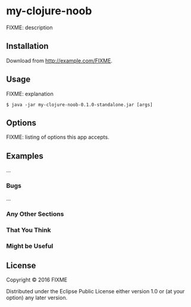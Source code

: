 # my-clojure-noob

FIXME: description

## Installation

Download from http://example.com/FIXME.

## Usage

FIXME: explanation

    $ java -jar my-clojure-noob-0.1.0-standalone.jar [args]

## Options

FIXME: listing of options this app accepts.

## Examples

...

### Bugs

...

### Any Other Sections
### That You Think
### Might be Useful

## License

Copyright © 2016 FIXME

Distributed under the Eclipse Public License either version 1.0 or (at
your option) any later version.
